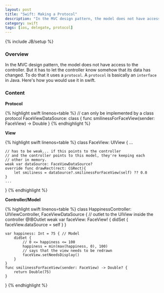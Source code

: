 ```yaml
---
layout: post
title: "Swift: Making a Protocol"
description: "In the MVC design pattern, the model does not have access to the controller. But it has to let the controller know somehow that its data has changed. To do that it uses a `protocol`. A `protocol` is basically an `interface` in Java. Here's how you would use it in swift."
category: swift
tags: [ios, delegate, protocol]
---
```

{% include JB/setup %}

<!-- Overview -->
<h3>Overview</h3>

In the MVC design pattern, the model does not have access to the controller. But it has to let the controller know somehow that its data has changed. To do that it uses a `protocol`. A `protocol` is basically an `interface` in Java. Here's how you would use it in swift.

<!-- Content -->
<h3>Content</h3>

**Protocol**

<!-- Code _______________________________________-->
{% highlight swift linenos=table  %}
// can only be implemented by a class
protocol FaceViewDataSource: class {
    func smilinessForFaceView(sender: FaceView) -> Double
}
{% endhighlight %}
<!-- /Code ^^^^^^^^^^^^^^^^^^^^^^^^^^^^^^^^^^^^^^-->

**View**

<!-- Code _______________________________________-->
{% highlight swift linenos=table  %}
class FaceView: UIView {
    ...

    // has to be weak... if this points to the controller
    // and the controller points to this model, they're keeping each
    // other in memory.
    weak var dataSource: FaceViewDataSource?
    override func drawRect(rect: CGRect){
        let smiliness = dataSource?.smilinessForFaceView(self) ?? 0.0
    }
    ...
}
{% endhighlight %}
<!-- /Code ^^^^^^^^^^^^^^^^^^^^^^^^^^^^^^^^^^^^^^-->

**Controller/Model**

<!-- Code _______________________________________-->
{% highlight swift linenos=table  %}
class HappinessController: UIViewController, FaceViewDataSource {
    // outlet to the UIView inside the controller
    @IBOutlet weak var faceView: FaceView! {
        didSet {
            faceView.dataSource = self
        }
    }

    var happiness: Int = 75 { // Model
        didSet {
            // 0 <= happiness <= 100
            happiness = min(max(happiness, 0), 100)
            // says that the view needs to be redrawn
            faceView.setNeedsDisplay()
        }
    }
    func smilinessForFaceView(sender: FaceView) -> Double? {
        return Double(75)
    }
}
{% endhighlight %}
<!-- /Code ^^^^^^^^^^^^^^^^^^^^^^^^^^^^^^^^^^^^^^-->